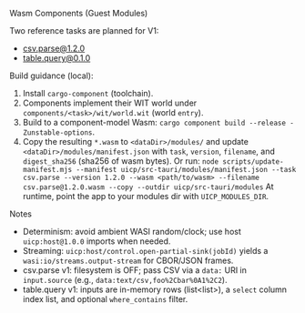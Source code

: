 Wasm Components (Guest Modules)

Two reference tasks are planned for V1:

- csv.parse@1.2.0
- table.query@0.1.0

Build guidance (local):

1) Install `cargo-component` (toolchain).
2) Components implement their WIT world under `components/<task>/wit/world.wit` (world `entry`).
3) Build to a component-model Wasm: `cargo component build --release -Zunstable-options`.
4) Copy the resulting `*.wasm` to `<dataDir>/modules/` and update `<dataDir>/modules/manifest.json` with `task`, `version`, `filename`, and `digest_sha256` (sha256 of wasm bytes).
   Or run:
   `node scripts/update-manifest.mjs --manifest uicp/src-tauri/modules/manifest.json --task csv.parse --version 1.2.0 --wasm <path/to/wasm> --filename csv.parse@1.2.0.wasm --copy --outdir uicp/src-tauri/modules`
   At runtime, point the app to your modules dir with `UICP_MODULES_DIR`.

Notes

- Determinism: avoid ambient WASI random/clock; use host `uicp:host@1.0.0` imports when needed.
- Streaming: `uicp:host/control.open-partial-sink(jobId)` yields a `wasi:io/streams.output-stream` for CBOR/JSON frames.
- csv.parse v1: filesystem is OFF; pass CSV via a `data:` URI in `input.source` (e.g., `data:text/csv,foo%2Cbar%0A1%2C2`).
- table.query v1: inputs are in-memory rows (list<list<string>>), a `select` column index list, and optional `where_contains` filter.
